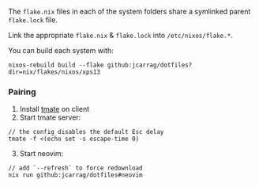 The `flake.nix` files in each of the system folders share a symlinked parent `flake.lock` file.

Link the appropriate `flake.nix` & `flake.lock` into `/etc/nixos/flake.*`.

You can build each system with:
```
nixos-rebuild build --flake github:jcarrag/dotfiles?dir=nix/flakes/nixos/xps13
```

### Pairing
1. Install [tmate](http://tmate.io) on client
2. Start tmate server:
```
// the config disables the default Esc delay
tmate -f <(echo set -s escape-time 0)
```
3. Start neovim:
```
// add `--refresh` to force redownload
nix run github:jcarrag/dotfiles#neovim
```

